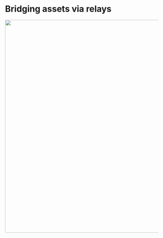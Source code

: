 # Bridging assets via relays

<div>
  <img border="rounded" src="/btc-relay.png" width="700">
</div>

